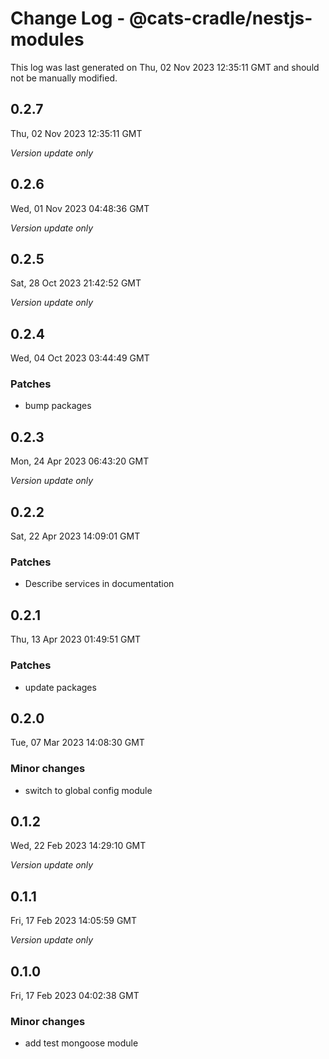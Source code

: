 # Change Log - @cats-cradle/nestjs-modules

This log was last generated on Thu, 02 Nov 2023 12:35:11 GMT and should not be manually modified.

## 0.2.7
Thu, 02 Nov 2023 12:35:11 GMT

_Version update only_

## 0.2.6
Wed, 01 Nov 2023 04:48:36 GMT

_Version update only_

## 0.2.5
Sat, 28 Oct 2023 21:42:52 GMT

_Version update only_

## 0.2.4
Wed, 04 Oct 2023 03:44:49 GMT

### Patches

- bump packages

## 0.2.3
Mon, 24 Apr 2023 06:43:20 GMT

_Version update only_

## 0.2.2
Sat, 22 Apr 2023 14:09:01 GMT

### Patches

- Describe services in documentation

## 0.2.1
Thu, 13 Apr 2023 01:49:51 GMT

### Patches

- update packages 

## 0.2.0
Tue, 07 Mar 2023 14:08:30 GMT

### Minor changes

- switch to global config module

## 0.1.2
Wed, 22 Feb 2023 14:29:10 GMT

_Version update only_

## 0.1.1
Fri, 17 Feb 2023 14:05:59 GMT

_Version update only_

## 0.1.0
Fri, 17 Feb 2023 04:02:38 GMT

### Minor changes

- add test mongoose module

